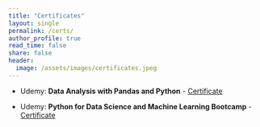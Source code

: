 ```yaml
---
title: "Certificates"
layout: single
permalink: /certs/
author_profile: true
read_time: false
share: false
header:
  image: /assets/images/certificates.jpeg
---
```




  - Udemy: **Data Analysis with Pandas and Python** - [Certificate](/assets/images/Python_Pandas_Cert.jpg)

  - Udemy: **Python for Data Science and Machine Learning Bootcamp** - [Certificate](/assets/images/Python_DS_Cert.jpg)
